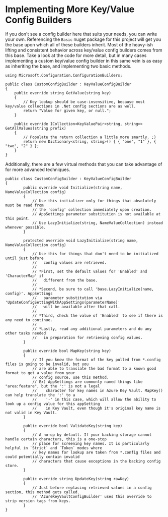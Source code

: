 # Implementing More Key/Value Config Builders

If you don't see a config builder here that suits your needs, you can write your own. Referencing the `Basic` nuget package for this project will get you the base upon which
all of these builders inherit. Most of the heavy-ish lifting and consistent behavior across key/value config builders comes from this base. Take a look at the code for more
detail, but in many cases implementing a custom key/value config builder in this same vein is as easy as inheriting the base, and implementing two basic methods.
```CSharp
using Microsoft.Configuration.ConfigurationBuilders;

public class CustomConfigBuilder : KeyValueConfigBuilder
{
    public override string GetValue(string key)
    {
        // Key lookup should be case-insensitive, because most key/value collections in .Net config sections are as well.
        return "Value for given key, or null.";
    }

    public override ICollection<KeyValuePair<string, string>> GetAllValues(string prefix)
    {
        // Populate the return collection a little more smartly. ;)
        return new Dictionary<string, string>() { { "one", "1" }, { "two", "2" } };
    }
}
```

Additionally, there are a few virtual methods that you can take advantage of for more advanced techniques.
```CSharp
public class CustomConfigBuilder : KeyValueConfigBuilder
{
        public override void Initialize(string name, NameValueCollection config)
        {
            // Use this initializer only for things that absolutely must be read from
            // the 'config' collection immediately upon creation.
            // AppSettings parameter substitution is not available at this point.
            // Use LazyInitialize(string, NameValueCollection) instead whenever possible.
        }

        protected override void LazyInitialize(string name, NameValueCollection config)
        {
            // Use this for things that don't need to be initialized until just before
            //   config values are retrieved.
            //
            // *First, set the default values for 'Enabled' and 'CharacterMap' if
            //   different from the base.
            //
            // *Second, be sure to call 'base.LazyInitialize(name, config)'. AppSettings
            //   parameter substitution via 'UpdateConfigSettingWithAppSettings(parameterName)'
            //   will be available after that call.
            //
            // *Third, check the value of 'Enabled' to see if there is any need to continue.
            //
            // *Lastly, read any additional parameters and do any other tasks needed
            //   in preparation for retrieving config values.
        }

        public override bool MapKey(string key)
        {
            // If you know the format of the key pulled from *.config files is going to be invalid, but you
            // are able to translate the bad format to a known good format to get a value from your
            // config source, use this method.
            // Ex) AppSettings are commonly named things like "area:feature", but the ':' is not a legal
            //    character for key names in Azure Key Vault. MapKey() can help translate the ':' to a
            //    '-' in this case, which will allow the ability to look up a config value for this appSetting
            //    in Key Vault, even though it's original key name is not valid in Key Vault.
        }

        public override bool ValidateKey(string key)
        {
            // A no-op by default. If your backing storage cannot handle certain characters, this is a one-stop
            // place for screening key names. It is particularly helpful in `Strict` and `Token` modes where
            // key names for lookup are taken from *.config files and could potentially contain invalid
            // characters that cause exceptions in the backing config store.
        }

        public override string UpdateKey(string rawKey)
        {
            // Just before replacing retrieved values in a config section, this method gets called.
            // 'AzureKeyVaultConfigBuilder' uses this override to strip version tags from keys.
        }
}
```
